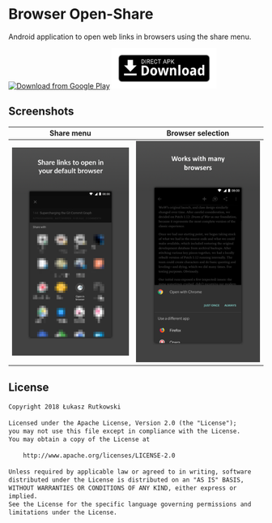 # Browser Open-Share

Android application to open web links in browsers using the share menu.

<!-- [<img src="https://f-droid.org/badge/get-it-on.png"
      alt="Download from F-Droid"
      height="80">](https://f-droid.org/repository/browse/?fdid=TODO) -->
[<img src="https://play.google.com/intl/en_us/badges/images/generic/en_badge_web_generic.png"
      alt="Download from Google Play"
      height="80">](https://play.google.com/store/apps/details?id=me.thanel.openinbrowser)
[<img src="art/direct-apk-download.png"
      alt="Download direct apk"
      height="80">](https://github.com/Tunous/browser-open-share/releases/latest)

## Screenshots

| Share menu | Browser selection |
|:-:|:-:|
| ![Share menu](art/screen1.png) | ![Browser selection](art/screen2.png) |

## License

    Copyright 2018 Łukasz Rutkowski

    Licensed under the Apache License, Version 2.0 (the "License");
    you may not use this file except in compliance with the License.
    You may obtain a copy of the License at

        http://www.apache.org/licenses/LICENSE-2.0

    Unless required by applicable law or agreed to in writing, software
    distributed under the License is distributed on an "AS IS" BASIS,
    WITHOUT WARRANTIES OR CONDITIONS OF ANY KIND, either express or implied.
    See the License for the specific language governing permissions and
    limitations under the License.